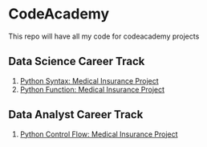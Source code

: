 # CodeAcademy
This repo will have all my code for codeacademy projects

## Data Science Career Track
1. [Python Syntax: Medical Insurance Project](https://gist.github.com/7efe06c2e430cc1fb9e227f835f28c57)
2. [Python Function: Medical Insurance Project](https://gist.github.com/c517acecd9cf29e51d09747a82ea2f6c)

## Data Analyst Career Track
1. [Python Control Flow: Medical Insurance Project](https://gist.github.com/59f754db28b8a1c8bceb1b3180dd6367)
